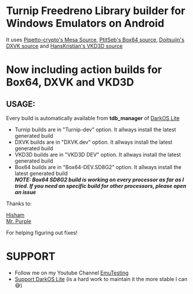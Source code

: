 # **Turnip Freedreno Library builder for Windows Emulators on Android**

It uses [Pipetto-crypto's Mesa Source](https://gitlab.freedesktop.org/Pipetto-crypto/mesa), [PtitSeb's Box64 source](https://github.com/ptitSeb/box64), [Doitsujin's DXVK source](https://github.com/doitsujin/dxvk) and [HansKristian's VKD3D source](https://github.com/HansKristian-Work/vkd3d-proton)

# Now including action builds for Box64, DXVK and VKD3D

## USAGE:
Every build is automatically available from **tdb_manager** of [DarkOS Lite](https://github.com/ahmad1abbadi/darkos-lite)
- Turnip builds are in "Turnip-dev" option. It allways install the latest generated build
- DXVK builds are in "DXVK.dev" option. It allways install the latest generated build
- VKD3D builds are in "VKD3D DEV" option. It allways install the latest generated build
- Box64 builds are in "Box64-DEV.SD8G2" option. It allways install the latest generated build\
    ***NOTE: Box64 SD8G2 build is working on every processor as far as I tried. If you need an specific build for other processors, please open an issue***

Thanks to:

[Hisham](https://github.com/hisham2630)\
[Mr. Purple](https://github.com/MrPurple666)

For helping figuring out fixes!

# SUPPORT

- Follow me on my Youtube Channel [EmuTesting](https://www.youtube.com/@EmuTesting)
- [Support DarkOS Lite](https://paypal.me/GabiAle97?country.x=AR&locale.x=es_XC) (is a hard work to maintain it the more stable I can :sweat_smile:)
